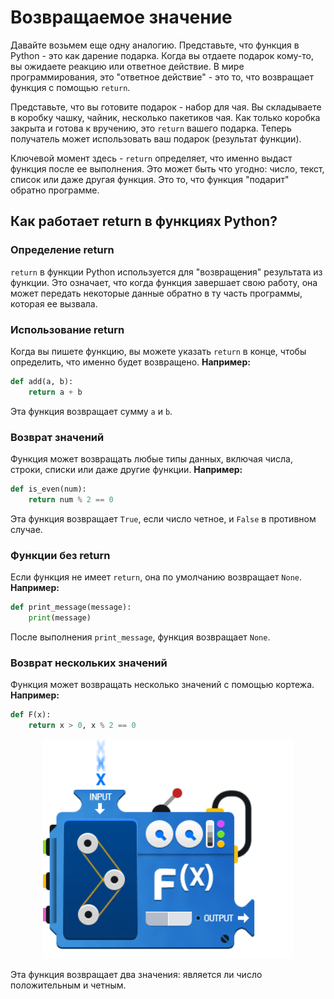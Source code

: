 # Возвращаемое значение

Давайте возьмем еще одну аналогию. Представьте, что функция в Python - это как дарение подарка. 
Когда вы отдаете подарок кому-то, вы ожидаете реакцию или ответное действие. В мире программирования, 
это "ответное действие" - это то, что возвращает функция с помощью `return`.

Представьте, что вы готовите подарок - набор для чая. Вы складываете в коробку чашку, чайник, несколько 
пакетиков чая. Как только коробка закрыта и готова к вручению, это `return` вашего подарка. Теперь 
получатель может использовать ваш подарок (результат функции).

Ключевой момент здесь - `return` определяет, что именно выдаст функция после ее выполнения. Это 
может быть что угодно: число, текст, список или даже другая функция. Это то, что функция "подарит" 
обратно программе.

## Как работает return в функциях Python?

### Определение return

`return` в функции Python используется для "возвращения" результата из функции. Это означает, что когда 
функция завершает свою работу, она может передать некоторые данные обратно в ту часть программы, 
которая ее вызвала.

### Использование return

Когда вы пишете функцию, вы можете указать `return` в конце, чтобы определить, что именно будет возвращено. 
**Например:**

```python
def add(a, b):
    return a + b
```

Эта функция возвращает сумму `a` и `b`.

### Возврат значений

Функция может возвращать любые типы данных, включая числа, строки, 
списки или даже другие функции. **Например:**

```python
def is_even(num):
    return num % 2 == 0
```

Эта функция возвращает `True`, если число четное, и `False` в противном случае.

### Функции без return

Если функция не имеет `return`, она по умолчанию возвращает `None`. **Например:**

```python
def print_message(message):
    print(message)
```

После выполнения `print_message`, функция возвращает `None`.

### Возврат нескольких значений

Функция может возвращать несколько значений с помощью кортежа. **Например:**

```python
def F(x):
    return x > 0, x % 2 == 0
```

<p align="center">
  <img src="function.png" width="400">  
</p>

Эта функция возвращает два значения: является ли число положительным и четным.
